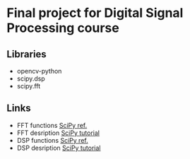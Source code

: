 # Final project for Digital Signal Processing course

## Libraries
- opencv-python
- scipy.dsp
- scipy.fft

## Links
- FFT functions [SciPy ref.](https://docs.scipy.org/doc/scipy/reference/fft.html#module-scipy.fft)
- FFT desription [SciPy tutorial](https://docs.scipy.org/doc/scipy/reference/tutorial/fft.html)
- DSP functions [SciPy ref.](https://docs.scipy.org/doc/scipy/reference/signal.html)
- DSP desription [SciPy tutorial](https://docs.scipy.org/doc/scipy/reference/tutorial/signal.html)
